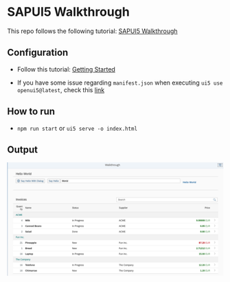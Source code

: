 # SAPUI5 Walkthrough

This repo follows the following tutorial: [SAPUI5 Walkthrough](https://sapui5.hana.ondemand.com/#/topic/3da5f4be63264db99f2e5b04c5e853db)

## Configuration

* Follow this tutorial: [Getting Started](https://sap.github.io/ui5-tooling/pages/GettingStarted/)

* If you have some issue regarding `manifest.json` when executing `ui5 use openui5@latest`, check this [link](https://github.com/SAP/openui5/issues/3306https://github.com/SAP/openui5/issues/3306)

## How to run

* `npm run start` or `ui5 serve -o index.html`

## Output

![output](images/output.png)
